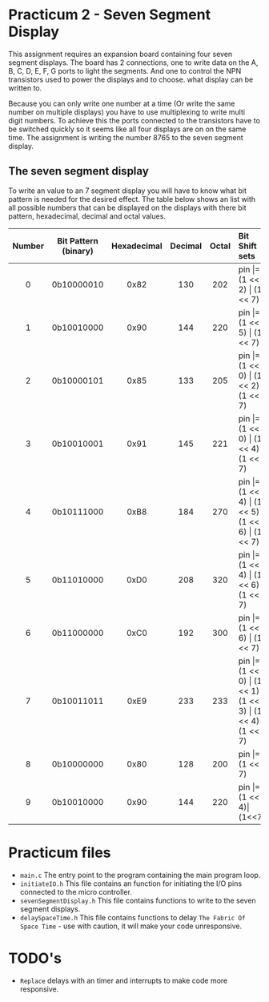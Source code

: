 # Practicum 2 - Seven Segment Display
This assignment requires an expansion board containing four seven segment displays. The
board has 2 connections, one to write data on the A, B, C, D, E, F, G ports to light the
segments. And one to control the NPN transistors used to power the displays and to choose.
what display can be written to. 

Because you can only write one number at a time (Or write the same number on multiple displays) 
you have to use multiplexing to write multi digit numbers. To achieve this the ports connected to
the transistors have to be switched quickly so it seems like all four displays are on on the same 
time. The assignment is writing the number 8765 to the seven segment display.

## The seven segment display
To write an value to an 7 segment display you will have to know what bit pattern is needed for the
desired effect. The table below shows an list with all possible numbers that can be displayed on the 
displays with there bit pattern, hexadecimal, decimal and octal values.

|  Number   | Bit Pattern (binary) |   Hexadecimal  |   Decimal   |   Octal  | Bit Shift sets               |
|:---------:|:--------------------:|:--------------:|:-----------:|:--------:|:-----------------------------|
|        0  |           0b10000010 |           0x82 |         130 |     202  | pin \|= (1 << 2) \| (1 << 7) |
|        1  |           0b10010000 |           0x90 |         144 |     220  | pin \|= (1 << 5) \| (1 << 7) |
|        2  |           0b10000101 |           0x85 |         133 |     205  | pin \|= (1 << 0) \| (1 << 2) \| (1 << 7)    |
|        3  |           0b10010001 |           0x91 |         145 |     221  | pin \|= (1 << 0) \| (1 << 4) \| (1 << 7)    |
|        4  |           0b10111000 |           0xB8 |         184 |     270  | pin \|= (1 << 4) \| (1 << 5) \| (1 << 6) \| (1 << 7)|
|        5  |           0b11010000 |           0xD0 |         208 |     320  | pin \|= (1 << 4) \| (1 << 6) \| (1 << 7)            |
|        6  |           0b11000000 |           0xC0 |         192 |     300  | pin \|= (1 << 6) \| (1 << 7)                        |
|        7  |           0b10011011 |           0xE9 |         233 |     233  | pin \|= (1 << 0) \| (1 << 1) \| (1 << 3) \| (1 << 4) \| (1 << 7)|
|        8  |           0b10000000 |           0x80 |         128 |     200  | pin \|= (1 << 7)                  |
|        9  |           0b10010000 |           0x90 |         144 |     220  | pin \|= (1 << 4)\|(1<<7)          |

# Practicum files
 - `main.c` The entry point to the program containing the main program loop.
 - `initiateIO.h` This file contains an function for initiating the I/O pins connected to the micro controller.
 - `sevenSegmentDisplay.h` This file contains functions to write to the seven segment displays.
 - `delaySpaceTime.h` This file contains functions to delay `The Fabric Of Space Time` - use with caution, it will make your code unresponsive. 
 
# TODO's 
 - `Replace` delays with an timer and interrupts to make code more responsive.
 
